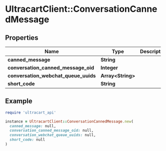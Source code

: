 # UltracartClient::ConversationCannedMessage

## Properties

| Name | Type | Description | Notes |
| ---- | ---- | ----------- | ----- |
| **canned_message** | **String** |  | [optional] |
| **conversation_canned_message_oid** | **Integer** |  | [optional] |
| **conversation_webchat_queue_uuids** | **Array&lt;String&gt;** |  | [optional] |
| **short_code** | **String** |  | [optional] |

## Example

```ruby
require 'ultracart_api'

instance = UltracartClient::ConversationCannedMessage.new(
  canned_message: null,
  conversation_canned_message_oid: null,
  conversation_webchat_queue_uuids: null,
  short_code: null
)
```

